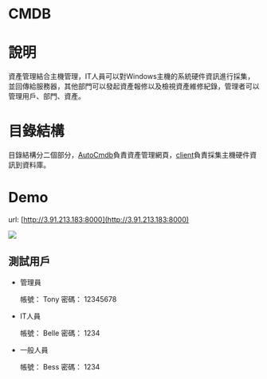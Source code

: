 CMDB
===

# 說明

資產管理結合主機管理，IT人員可以對Windows主機的系統硬件資訊進行採集，並回傳給服務器，其他部門可以發起資產報修以及檢視資產維修紀錄，管理者可以管理用戶、部門、資產。

# 目錄結構

目錄結構分二個部分，[AutoCmdb]()負責資產管理網頁，[client]()負責採集主機硬件資訊到資料庫。

# Demo

url: [http://3.91.213.183:8000](http://3.91.213.183:8000)

![](https://i.imgur.com/uEP0Mbj.png)

## 測試用戶

- 管理員

    帳號： Tony
    密碼： 12345678

- IT人員
    
    帳號： Belle
    密碼： 1234

- 一般人員

    帳號： Bess
    密碼： 1234

    


